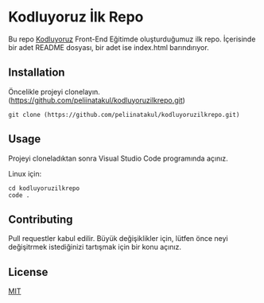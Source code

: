 # Kodluyoruz İlk Repo

Bu repo [Kodluyoruz](https://www.kodluyoruz.org/) Front-End Eğitimde oluşturduğumuz ilk repo. İçerisinde bir adet README dosyası, bir adet ise index.html barındırıyor. 

##  Installation

Öncelikle projeyi clonelayın. (https://github.com/peliinatakul/kodluyoruzilkrepo.git)

```
git clone (https://github.com/peliinatakul/kodluyoruzilkrepo.git)
```

## Usage

Projeyi cloneladıktan sonra Visual Studio Code programında açınız. 

Linux için:

```
cd kodluyoruzilkrepo
code . 
```

## Contributing 

Pull requestler kabul edilir. Büyük değişiklikler için, lütfen önce neyi değişitrmek istediğinizi tartışmak için bir konu açınız.

## License 

[MIT](https://choosealicense.com/licenses/mit/)







